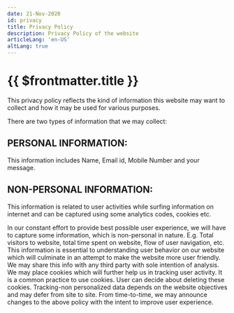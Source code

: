 ```yaml
---
date: 21-Nov-2020
id: privacy
title: Privacy Policy
description: Privacy Policy of the website
articleLang: 'en-US'
altLang: true
---
```


# {{ $frontmatter.title }}

This privacy policy reflects the kind of information this website may want to collect and how it may be used for various purposes.

There are two types of information that we may collect:


## PERSONAL INFORMATION:

This information includes Name, Email id, Mobile Number and your message.

## NON-PERSONAL INFORMATION:

This information is related to user activities while surfing information on internet and can be captured using some analytics codes, cookies etc.

In our constant effort to provide best possible user experience, we will have to capture some information, which is non-personal in nature. E.g. Total visitors to website, total time spent on website, flow of user navigation, etc. This information is essential to understanding user behavior on our website which will culminate in an attempt to make the website more user friendly. We may share this info with any third party with sole intention of analysis. We may place cookies which will further help us in tracking user activity. It is a common practice to use cookies. User can decide about deleting these cookies. Tracking-non personalized data depends on the website objectives and may defer from site to site. From time-to-time, we may announce changes to the above policy with the intent to improve user experience.